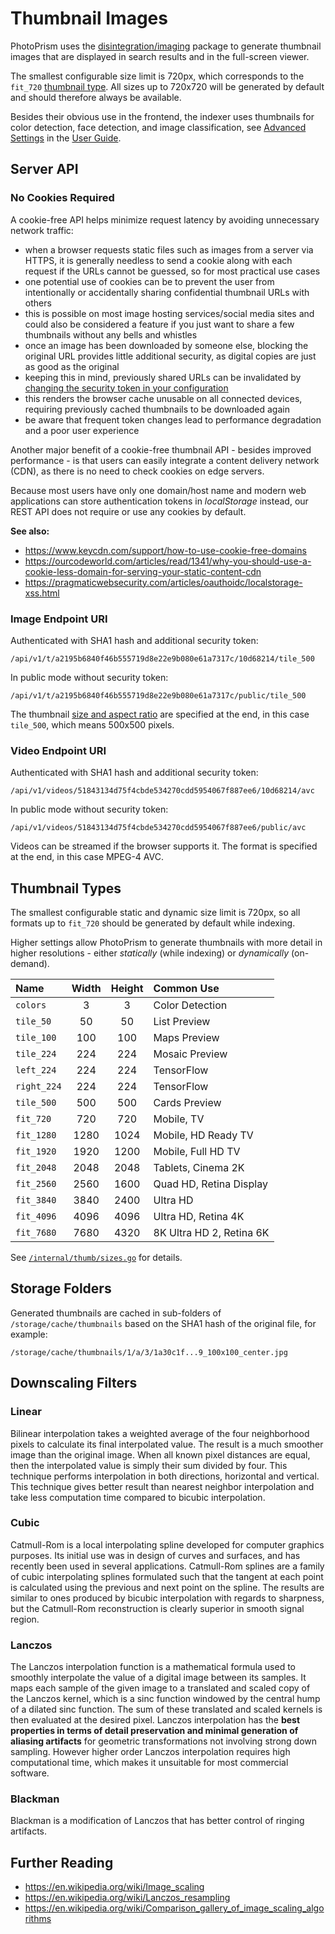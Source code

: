 # Thumbnail Images

PhotoPrism uses the [disintegration/imaging](https://github.com/disintegration/imaging) package to generate thumbnail
images that are displayed in search results and in the full-screen viewer.

The smallest configurable size limit is 720px, which corresponds to the `fit_720` [thumbnail type](#thumbnail-types).
All sizes up to 720x720 will be generated by default and should therefore always be available.

Besides their obvious use in the frontend, the indexer uses thumbnails for color detection, face detection, and
image classification, see [Advanced Settings](../../user-guide/settings/advanced.md) in the [User Guide](../../user-guide/index.md).

## Server API ##

### No Cookies Required ###

A cookie-free API helps minimize request latency by avoiding unnecessary network traffic:

- when a browser requests static files such as images from a server via HTTPS, it is generally needless to send a
  cookie along with each request if the URLs cannot be guessed, so for most practical use cases
- one potential use of cookies can be to prevent the user from intentionally or accidentally sharing confidential thumbnail URLs with others
- this is possible on most image hosting services/social media sites and could also be considered a feature if you just want to share a few thumbnails without any bells and whistles
- once an image has been downloaded by someone else, blocking the original URL provides little additional security, as digital copies are just as good as the original
- keeping this in mind, previously shared URLs can be invalidated by [changing the security token in your configuration](../../getting-started/config-options.md#url-tokens)
- this renders the browser cache unusable on all connected devices, requiring previously cached thumbnails to be downloaded again
- be aware that frequent token changes lead to performance degradation and a poor user experience

Another major benefit of a cookie-free thumbnail API - besides improved performance - is that users can easily  integrate a content delivery network (CDN), as there is no need to check cookies on edge servers.

Because most users have only one domain/host name and modern web applications can store authentication tokens in
*localStorage* instead, our REST API does not require or use any cookies by default.

**See also:**

- https://www.keycdn.com/support/how-to-use-cookie-free-domains
- https://ourcodeworld.com/articles/read/1341/why-you-should-use-a-cookie-less-domain-for-serving-your-static-content-cdn
- https://pragmaticwebsecurity.com/articles/oauthoidc/localstorage-xss.html

### Image Endpoint URI ####

Authenticated with SHA1 hash and additional security token:

```
/api/v1/t/a2195b6840f46b555719d8e22e9b080e61a7317c/10d68214/tile_500
```

In public mode without security token:

```
/api/v1/t/a2195b6840f46b555719d8e22e9b080e61a7317c/public/tile_500
```

The thumbnail [size and aspect ratio](#thumbnail-types) are specified at the end, in this case `tile_500`, which means 500x500 pixels.

### Video Endpoint URI ####

Authenticated with SHA1 hash and additional security token:

```
/api/v1/videos/51843134d75f4cbde534270cdd5954067f887ee6/10d68214/avc
```

In public mode without security token:

```
/api/v1/videos/51843134d75f4cbde534270cdd5954067f887ee6/public/avc
```

Videos can be streamed if the browser supports it. The format is specified at the end, in this case MPEG-4 AVC.

## Thumbnail Types ####

The smallest configurable static and dynamic size limit is 720px, so all formats up to `fit_720` should be generated
by default while indexing.

Higher settings allow PhotoPrism to generate thumbnails with more detail in higher resolutions - either 
*statically* (while indexing) or *dynamically* (on-demand).

 Name       | Width | Height | Common Use               |
:-----------|:-----:|:------:|:-------------------------|
`colors`    |   3   |   3    | Color Detection          |
`tile_50`   |  50   |   50   | List Preview             |
`tile_100`  |  100  |  100   | Maps Preview             |
`tile_224`  |  224  |  224   | Mosaic Preview           |
`left_224`  |  224  |  224   | TensorFlow               |
`right_224` |  224  |  224   | TensorFlow               |
`tile_500`  |  500  |  500   | Cards Preview            |
`fit_720`   |  720  |  720   | Mobile, TV               |
`fit_1280`  | 1280  |  1024  | Mobile, HD Ready TV      |
`fit_1920`  | 1920  |  1200  | Mobile, Full HD TV       |
`fit_2048`  | 2048  |  2048  | Tablets, Cinema 2K       |
`fit_2560`  | 2560  |  1600  | Quad HD, Retina Display  |
`fit_3840`  | 3840  |  2400  | Ultra HD                 |
`fit_4096`  | 4096  |  4096  | Ultra HD, Retina 4K      |
`fit_7680`  | 7680  |  4320  | 8K Ultra HD 2, Retina 6K |

See [`/internal/thumb/sizes.go`](https://github.com/photoprism/photoprism/blob/develop/internal/thumb/sizes.go) for details.

## Storage Folders ##

Generated thumbnails are cached in sub-folders of `/storage/cache/thumbnails` based on the SHA1 hash of the original file,
for example:

```
/storage/cache/thumbnails/1/a/3/1a30c1f...9_100x100_center.jpg
```

## Downscaling Filters

### Linear

Bilinear interpolation takes a weighted average of the four
neighborhood pixels to calculate its final interpolated
value. The result is a much smoother image than the original
image. When all known pixel distances are equal, then the
interpolated value is simply their sum divided by four.
This technique performs interpolation in both directions,
horizontal and vertical. This technique gives better result
than nearest neighbor interpolation and take less
computation time compared to bicubic interpolation.

### Cubic

Catmull-Rom is a local interpolating spline developed for
computer graphics purposes. Its initial use was in design
of curves and surfaces, and has recently been used in
several applications. Catmull-Rom splines are a family of
cubic interpolating splines formulated such that the
tangent at each point is calculated using the previous and
next point on the spline. The results are similar to ones
produced by bicubic interpolation with regards to
sharpness, but the Catmull-Rom reconstruction is clearly
superior in smooth signal region.

### Lanczos

The Lanczos interpolation function is a mathematical formula
used to smoothly interpolate the value of a digital
image between its samples. It maps each sample of the
given image to a translated and scaled copy of the Lanczos
kernel, which is a sinc function windowed by the central
hump of a dilated sinc function. The sum of these
translated and scaled kernels is then evaluated at the
desired pixel. Lanczos interpolation has the **best
properties in terms of detail preservation and minimal
generation of aliasing artifacts** for geometric
transformations not involving strong down sampling.
However higher order Lanczos interpolation requires high
computational time, which makes it unsuitable for
most commercial software.

### Blackman

Blackman is a modification of Lanczos that has better control of ringing artifacts.

## Further Reading ##

- https://en.wikipedia.org/wiki/Image_scaling
- https://en.wikipedia.org/wiki/Lanczos_resampling
- https://en.wikipedia.org/wiki/Comparison_gallery_of_image_scaling_algorithms
